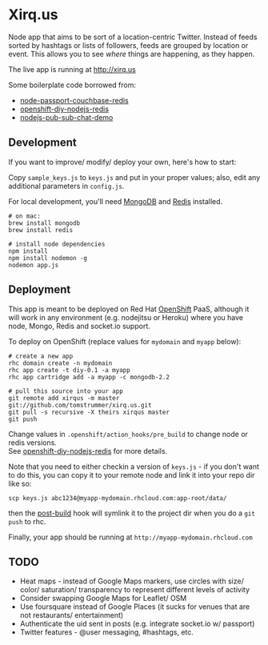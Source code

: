 # Xirq.us

Node app that aims to be sort of a location-centric Twitter.  Instead of feeds sorted by 
hashtags or lists of followers, feeds are grouped by location or event.  This allows you to
see *where* things are happening, as they happen.

The live app is running at http://xirq.us

Some boilerplate code borrowed from:
* [node-passport-couchbase-redis](https://github.com/hardlifeofapo/node-passport-couchbase-redis)
* [openshift-diy-nodejs-redis](https://github.com/eddie168/openshift-diy-nodejs-redis)
* [nodejs-pub-sub-chat-demo](https://github.com/steffenwt/nodejs-pub-sub-chat-demo)


## Development

If you want to improve/ modify/ deploy your own, here's how to start:

Copy `sample_keys.js` to `keys.js` and put in your proper values; also, edit any additional
parameters in `config.js`.

For local development, you'll need [MongoDB](http://mongodb.org) 
and [Redis](http://redis.io/) installed.

    # on mac: 
    brew install mongodb
    brew install redis

    # install node dependencies
    npm install
    npm install nodemon -g
    nodemon app.js 


## Deployment

This app is meant to be deployed on Red Hat [OpenShift](http://openshift.redhat.com/) 
PaaS, although it will work in any environment (e.g. nodejitsu or Heroku) where you have 
node, Mongo, Redis and socket.io support.  

To deploy on OpenShift (replace values for `mydomain` and `myapp` below):

    # create a new app
    rhc domain create -n mydomain
    rhc app create -t diy-0.1 -a myapp
    rhc app cartridge add -a myapp -c mongodb-2.2

    # pull this source into your app
    git remote add xirqus -m master git://github.com/tomstrummer/xirq.us.git
    git pull -s recursive -X theirs xirqus master
    git push
    
Change values in `.openshift/action_hooks/pre_build` to change node or redis versions.  
See [openshift-diy-nodejs-redis](https://github.com/eddie168/openshift-diy-nodejs-redis) 
for more details.

Note that you need to either checkin a version of `keys.js` - if you don't want to do this,
you can copy it to your remote node and link it into your repo dir like so:

    scp keys.js abc1234@myapp-mydomain.rhcloud.com:app-root/data/
    
then the [post-build](.openshift/post-build) hook will symlink it to the project dir 
when you do a `git push` to rhc.

Finally, your app should be running at `http://myapp-mydomain.rhcloud.com`


## TODO

* Heat maps - instead of Google Maps markers, use circles with size/ color/ 
  saturation/ transparency to represent different levels of activity
 * Consider swapping Google Maps for Leaflet/ OSM
* Use foursquare instead of Google Places (it sucks for venues that are not 
  restaurants/ entertainment)
* Authenticate the uid sent in posts (e.g. integrate socket.io w/ passport)
* Twitter features - @user messaging, #hashtags, etc.
